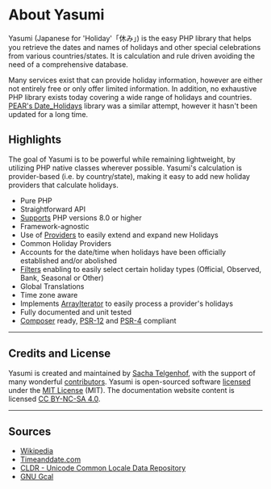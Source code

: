 # About Yasumi

Yasumi (Japanese for 'Holiday'「休み」) is the easy PHP library that helps you retrieve the dates and names
of holidays and other special celebrations from various countries/states. It is calculation and rule driven avoiding the
need of a comprehensive database.

Many services exist that can provide holiday information, however are either not entirely free or only offer limited
information. In addition, no exhaustive PHP library exists today covering a wide range of holidays and
countries. [PEAR's Date_Holidays](https://pear.php.net/package/Date_Holidays) library was a similar attempt, however it
hasn't been updated for a long time.

## Highlights

The goal of Yasumi is to be powerful while remaining lightweight, by utilizing PHP native classes
wherever possible. Yasumi's calculation is provider-based (i.e. by country/state), making it easy to add
new holiday providers that calculate holidays.

- Pure PHP
- Straightforward API
- [Supports](security.md) PHP versions 8.0 or higher
- Framework-agnostic
- Use of [Providers](providers/providers.md) to easily extend and expand new Holidays
- Common Holiday Providers
- Accounts for the date/time when holidays have been officially established and/or abolished
- [Filters](filters.md) enabling to easily select certain holiday types (Official, Observed, Bank, Seasonal or Other)
- Global Translations
- Time zone aware
- Implements [ArrayIterator](https://www.php.net/manual/en/class.arrayiterator.php) to easily process a provider's
  holidays
- Fully documented and unit tested
- [Composer](https://getcomposer.org) ready, [PSR-12](https://www.php-fig.org/psr/psr-12/)
  and [PSR-4](https://www.php-fig.org/psr/psr-4/) compliant

---

## Credits and License

Yasumi is created and maintained
by [Sacha Telgenhof](https://www.sachatelgenhof.com "Sacha Telgenhof's Website"), with the support of many
wonderful [contributors](https://github.com/azuyalabs/yasumi/graphs/contributors "Contributors"). Yasumi
is open-sourced software [licensed](https://github.com/azuyalabs/yasumi/blob/master/LICENSE "licensed") under
the [MIT License](https://opensource.org/licenses/mit-license.php "MIT License") (MIT). The documentation website
content is licensed [CC BY-NC-SA 4.0](https://creativecommons.org/licenses/by-nc-sa/4.0/ "CC BY-NC-SA 4.0").

---

## Sources

- [Wikipedia](https://en.wikipedia.org/wiki/Main_Page "Wikipedia")
- [Timeanddate.com](https://www.timeanddate.com/ "Timeanddate.com")
- [CLDR - Unicode Common Locale Data Repository](http://cldr.unicode.org/ "CLDR - Unicode Common Locale Data Repository")
- [GNU Gcal](https://www.gnu.org/software/gcal/ "GNU Gcal")
